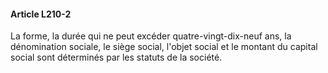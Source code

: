 #### Article L210-2

La forme, la durée qui ne peut excéder quatre-vingt-dix-neuf ans, la dénomination sociale, le siège social, l'objet social et le montant du capital social sont déterminés par les statuts de la société.

